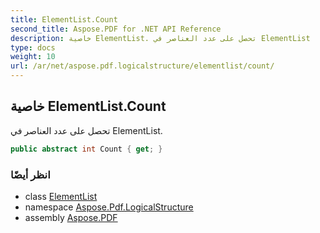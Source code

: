 ```yaml
---
title: ElementList.Count
second_title: Aspose.PDF for .NET API Reference
description: خاصية ElementList. تحصل على عدد العناصر في ElementList
type: docs
weight: 10
url: /ar/net/aspose.pdf.logicalstructure/elementlist/count/
---
```

## خاصية ElementList.Count

تحصل على عدد العناصر في ElementList.

```csharp
public abstract int Count { get; }
```

### انظر أيضًا

* class [ElementList](../)
* namespace [Aspose.Pdf.LogicalStructure](../../../aspose.pdf.logicalstructure/)
* assembly [Aspose.PDF](../../../)